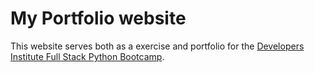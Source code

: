 # My Portfolio website
This website serves both as a exercise and portfolio for the [Developers Institute Full Stack Python Bootcamp](https://developers.institute/mu/).
